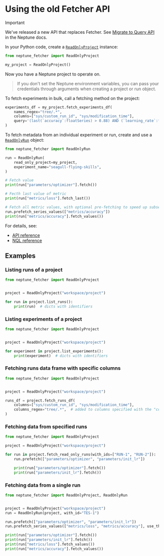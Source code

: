 # Using the old Fetcher API

> [!IMPORTANT]
> We've released a new API that replaces Fetcher. See [Migrate to Query API][fetcher-migration] in the Neptune docs.

In your Python code, create a [`ReadOnlyProject`][read-only-project] instance:

```python
from neptune_fetcher import ReadOnlyProject

my_project = ReadOnlyProject()
```

Now you have a Neptune project to operate on.

> If you don't set the Neptune environment variables, you can pass your credentials through arguments when creating a project or run object.

To fetch experiments in bulk, call a fetching method on the project:

```python
experiments_df = my_project.fetch_experiments_df(
    names_regex="tree/.*",
    columns=["sys/custom_run_id", "sys/modification_time"],
    query='(last(`accuracy`:floatSeries) > 0.88) AND (`learning_rate`:float < 0.01)',
)
```

To fetch metadata from an individual experiment or run, create and use a [`ReadOnlyRun`][read-only-run] object:

```python
from neptune_fetcher import ReadOnlyRun

run = ReadOnlyRun(
    read_only_project=my_project,
    experiment_name="seagull-flying-skills",
)

# Fetch value
print(run["parameters/optimizer"].fetch())

# Fecth last value of metric
print(run["metrics/loss"].fetch_last())

# Fetch all metric values, with optional pre-fetching to speed up subsequent access to the field
run.prefetch_series_values(["metrics/accuracy"])
print(run["metrics/accuracy"].fetch_values())
```

For details, see:

- [API reference](docs/old/api_reference.md)
- [NQL reference](docs/old/nql_reference.md)

## Examples

### Listing runs of a project

```python
from neptune_fetcher import ReadOnlyProject


project = ReadOnlyProject("workspace/project")

for run in project.list_runs():
    print(run)  # dicts with identifiers
```

### Listing experiments of a project

```python
from neptune_fetcher import ReadOnlyProject


project = ReadOnlyProject("workspace/project")

for experiment in project.list_experiments():
    print(experiment)  # dicts with identifiers
```

### Fetching runs data frame with specific columns

```python
from neptune_fetcher import ReadOnlyProject


project = ReadOnlyProject("workspace/project")

runs_df = project.fetch_runs_df(
    columns=["sys/custom_run_id", "sys/modification_time"],
    columns_regex="tree/.*",  # added to columns specified with the "columns" parameter
)
```

### Fetching data from specified runs

```python
from neptune_fetcher import ReadOnlyProject

project = ReadOnlyProject("workspace/project")

for run in project.fetch_read_only_runs(with_ids=["RUN-1", "RUN-2"]):
    run.prefetch(["parameters/optimizer", "parameters/init_lr"])

    print(run["parameters/optimizer"].fetch())
    print(run["parameters/init_lr"].fetch())
```

### Fetching data from a single run

```python
from neptune_fetcher import ReadOnlyProject, ReadOnlyRun


project = ReadOnlyProject("workspace/project")
run = ReadOnlyRun(project, with_id="TES-1")

run.prefetch(["parameters/optimizer", "parameters/init_lr"])
run.prefetch_series_values(["metrics/loss", "metrics/accuracy"], use_threads=True)

print(run["parameters/optimizer"].fetch())
print(run["parameters/init_lr"].fetch())
print(run["metrics/loss"].fetch_values())
print(run["metrics/accuracy"].fetch_values())
```


[read-only-project]: api_reference.md#readonlyproject
[read-only-run]: api_reference.md#readonlyrun

[fetcher-migration]: https://docs-beta.neptune.ai/fetcher_migration
[nql]: https://docs-beta.neptune.ai/nql
[old-fetch-runs]: https://docs-beta.neptune.ai/fetch_runs
[old-fetch-metadata]: https://docs-beta.neptune.ai/fetch_run_data
